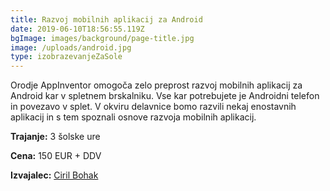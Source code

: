```yaml
---
title: Razvoj mobilnih aplikacij za Android
date: 2019-06-10T18:56:55.119Z
bgImage: images/background/page-title.jpg
image: /uploads/android.jpg
type: izobrazevanjeZaSole
---
```

Orodje AppInventor omogoča zelo preprost razvoj mobilnih aplikacij za Android kar v spletnem brskalniku. Vse kar potrebujete je Androidni telefon in povezavo v splet. V okviru delavnice bomo razvili nekaj enostavnih aplikacij in s tem spoznali osnove razvoja mobilnih aplikacij.

**Trajanje:** 3 šolske ure

**Cena:** 150 EUR + DDV

**Izvajalec:** [Ciril Bohak](https://akademijafri.si/izvajalci/ciril-bohak/)
